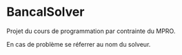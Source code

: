 # BancalSolver

Projet du cours de programmation par contrainte du MPRO.

En cas de problème se réferrer au nom du solveur.
